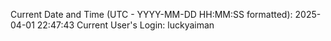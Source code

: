 Current Date and Time (UTC - YYYY-MM-DD HH:MM:SS formatted): 2025-04-01 22:47:43
Current User's Login: luckyaiman
